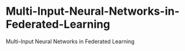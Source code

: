 # Multi-Input-Neural-Networks-in-Federated-Learning
Multi-Input Neural Networks in Federated Learning
